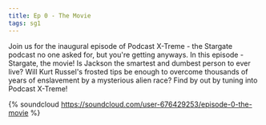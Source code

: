 ```yaml
---
title: Ep 0 - The Movie
tags: sg1
---
```

Join us for the inaugural episode of Podcast X-Treme - the Stargate podcast no one asked for, but you're getting anyways. In this episode - Stargate, the movie! Is Jackson the smartest and dumbest person to ever live? Will Kurt Russel's frosted tips be enough to overcome thousands of years of enslavement by a mysterious alien race? Find by out by tuning into Podcast X-Treme!

{% soundcloud https://soundcloud.com/user-676429253/episode-0-the-movie %}
